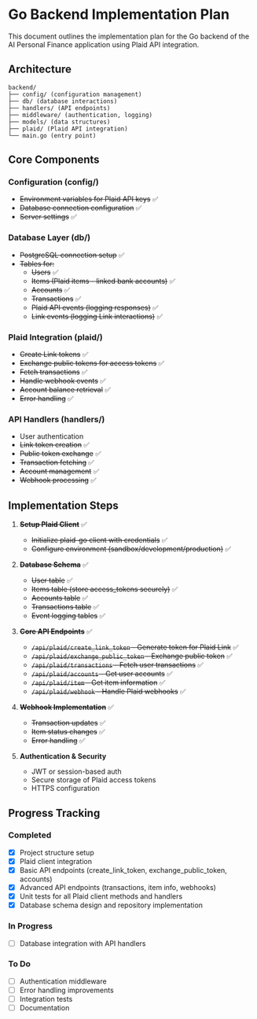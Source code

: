 # Go Backend Implementation Plan

This document outlines the implementation plan for the Go backend of the AI Personal Finance application using Plaid API integration.

## Architecture

```
backend/
├── config/ (configuration management)
├── db/ (database interactions)
├── handlers/ (API endpoints)
├── middleware/ (authentication, logging)
├── models/ (data structures)
├── plaid/ (Plaid API integration)
└── main.go (entry point)
```

## Core Components

### Configuration (config/)
- ~~Environment variables for Plaid API keys~~ ✅
- ~~Database connection configuration~~ ✅
- ~~Server settings~~ ✅

### Database Layer (db/)
- ~~PostgreSQL connection setup~~ ✅
- ~~Tables for:~~
  - ~~Users~~ ✅
  - ~~Items (Plaid items - linked bank accounts)~~ ✅
  - ~~Accounts~~ ✅
  - ~~Transactions~~ ✅
  - ~~Plaid API events (logging responses)~~ ✅
  - ~~Link events (logging Link interactions)~~ ✅

### Plaid Integration (plaid/)
- ~~Create Link tokens~~ ✅
- ~~Exchange public tokens for access tokens~~ ✅
- ~~Fetch transactions~~ ✅
- ~~Handle webhook events~~ ✅
- ~~Account balance retrieval~~ ✅
- ~~Error handling~~ ✅

### API Handlers (handlers/)
- User authentication
- ~~Link token creation~~ ✅
- ~~Public token exchange~~ ✅
- ~~Transaction fetching~~ ✅
- ~~Account management~~ ✅
- ~~Webhook processing~~ ✅

## Implementation Steps

1. ~~**Setup Plaid Client**~~ ✅
   - ~~Initialize plaid-go client with credentials~~ ✅
   - ~~Configure environment (sandbox/development/production)~~ ✅

2. ~~**Database Schema**~~ ✅
   - ~~User table~~ ✅
   - ~~Items table (store access_tokens securely)~~ ✅
   - ~~Accounts table~~ ✅
   - ~~Transactions table~~ ✅
   - ~~Event logging tables~~ ✅

3. ~~**Core API Endpoints**~~ ✅
   - ~~`/api/plaid/create_link_token` - Generate token for Plaid Link~~ ✅
   - ~~`/api/plaid/exchange_public_token` - Exchange public token~~ ✅
   - ~~`/api/plaid/transactions` - Fetch user transactions~~ ✅
   - ~~`/api/plaid/accounts` - Get user accounts~~ ✅
   - ~~`/api/plaid/item` - Get item information~~ ✅
   - ~~`/api/plaid/webhook` - Handle Plaid webhooks~~ ✅

4. ~~**Webhook Implementation**~~ ✅
   - ~~Transaction updates~~ ✅
   - ~~Item status changes~~ ✅
   - ~~Error handling~~ ✅

5. **Authentication & Security**
   - JWT or session-based auth
   - Secure storage of Plaid access tokens
   - HTTPS configuration

## Progress Tracking

### Completed
- [x] Project structure setup
- [x] Plaid client integration
- [x] Basic API endpoints (create_link_token, exchange_public_token, accounts)
- [x] Advanced API endpoints (transactions, item info, webhooks)
- [x] Unit tests for all Plaid client methods and handlers
- [x] Database schema design and repository implementation

### In Progress
- [ ] Database integration with API handlers

### To Do
- [ ] Authentication middleware
- [ ] Error handling improvements
- [ ] Integration tests
- [ ] Documentation 